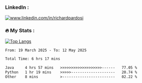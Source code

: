 

<h3>LinkedIn :</h3>
<div id="badges">
  <a href="https://www.linkedin.com/in/richardpardosi/">
    <img src="https://img.shields.io/badge/LinkedIn-blue?style=for-the-badge&logo=linkedin&logoColor=white" alt="www.linkedin.com/in/richardpardosi"/>
  </a>
</div>

### :fire: My Stats :
[![Top Langs](https://github-readme-stats.vercel.app/api/top-langs/?username=RichardPardosi&layout=compact&theme=vision-friendly-dark)](https://github.com/RichardPardosi)



<!--START_SECTION:waka-->

```txt
From: 19 March 2025 - To: 12 May 2025

Total Time: 6 hrs 17 mins

Java     4 hrs 57 mins   >>>>>>>>>>>>>>>>>>>------   77.05 %
Python   1 hr 19 mins    >>>>>--------------------   20.74 %
Other    8 mins          >------------------------   02.22 %
```

<!--END_SECTION:waka-->